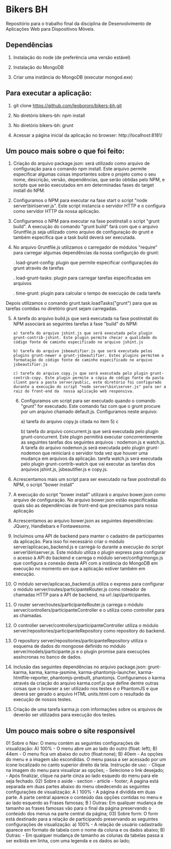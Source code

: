 # Bikers BH
Repositório para o trabalho final da disciplina de Desenvolvimento de Aplicações Web para Dispositivos Móveis.

## Dependências

1) Instalação do node (de preferência uma versão estável)

2) Instalação do MongoDB

3) Criar uma instância do MongoDB (executar mongod.exe)

## Para executar a aplicação:

1) git clone https://github.com/leobororo/bikers-bh.git

2) No diretório bikers-bh: npm install

3) No diretório bikers-bh: grunt

4) Acessar a página inicial da aplicação no browser: http://localhost:8181/

## Um pouco mais sobre o que foi feito:

 1) Criação do arquivo package.json: será utilizado como arquivo de configuração para o comando npm install. Este arquivo permite especificar algumas coisas importantes sobre o projeto como o seu nome, descrição, versão, dependências, que serão obtidas pelo NPM, e scripts que serão executados em em determinadas fases do target install do NPM.

 2) Configuramos o NPM para executar na fase start o script "node server\bin\server.js". Este script instancia o servidor HTTP e o configura como servidor HTTP da nossa aplicação.

 3) Configuramos o NPM para executar na fase postinstall o script "grunt build". A execução do comando "grunt build" fará com que o arquivo Gruntfile.js seja utilizado como arquivo de configuração do grunt e também especifica que a task build deverá ser executada.

 4) No arquivo Gruntfile.js utilizamos o carregador de módulos "require" para carregar algumas dependências da nossa configurção do grunt:

   	. load-grunt-config: plugin que permite especificar configurações do grunt através de tarefas

  	. load-grunt-tasks: plugin para carregar tarefas especificadas em arquivos

  	. time-grunt: plugin para calcular o tempo de execução de cada tarefa

 Depois utilizamos o comando grunt.task.loadTasks("grunt") para que as tarefas contidas no diretório grunt sejam carregadas.

 5) A tarefa do arquivo build.js que será executada na fase postinstall do NPM associará as seguintes tarefas à fase "build" do NPM:

		a) tarefa do arquivo jshint.js que será executada pelo plugin grunt-contrib-jshint. Este plugin permite checar a qualidade do código fonte de caminho especificado no arquivo jshint.js

		b) tarefa do arquivo jsbeautifier.js que será executada pelos plugins grunt-newer e grunt-jsbeautifier. Estes plugins permitem a formatação do código fonte de caminho especificado no arquivo jsbeautifier.js

		c) tarefa do arquivo copy.js que será executada pelo plugin grunt-contrib-copy. Este plugin permite a cópia de código fonte da pasta client para a pasta server/public, este diretório foi configurado durante a execução do script "node server\bin\server.js" para ser a raiz do front-end da  nossa aplicação web responsiva.

	6) Configuramos um script para ser executado quando o comando "grunt" for executado. Este comando faz com que o grunt procure por um arquivo chamado default.js. Configuramos neste arquivo:

		a) tarefa do arquivo copy.js citada no item 5) c

		b) tarefa do arquivo concurrent.js que será executada pelo plugin grunt-concurrent. Este plugin permitirá executar concorrentemente as seguintes tarefas dos seguintes arquivos : nodemon.js e watch.js. A tarefa do arquivo nodemon.js será executada pelo plugin grunt-nodemon que reiniciará o servidor toda vez que houver uma mudança em arquivos da aplicação. tarefa watch.js será executada pelo plugin grunt-contrib-watch que vai executar as tarefas dos arquivos jshint.js, jsbeautifier.js e copy.js.

  7) Acrescentamos mais um script para ser executado na fase postinstall do NPM, o script "bower install"

  8) A execução do script "bower install" utilizará o arquivo bower.json como arquivo de configuração. No arquivo bower.json estão especificadas quais são as dependências de front-end que precisamos para nossa aplicação

  9) Acrescentamos ao arquivo bower.json as seguintes dependências: JQuery, Handlebars e Fontawesome.

  10) Incluímos uma API de backend para manter o cadastro de participantes da aplicação. Para isso foi necessário criar o módulo server/aplicacao_backend.js e carregá-lo durante a execução do script server\bin\server.js. Este módulo utiliza o plugin express para configurar o acesso à API do backend e carrega o módulo server/config/mongo.js que configura a conexão desta API com a instância do MongoDB em execução no momento em que a aplicação estiver também em execução.

  11) O módulo server/aplicacao_backend.js utiliza o express para configurar o módulo server/routes/participanteRouter.js como roteador de chamadas HTTP para a API de backend, na url /api/participantes.

  12) O router server/routes/participanteRouter.js carrega o módulo server/controllers/participanteController e o utiliza como controller para as chamadas.

  13) O controller server/controllers/participanteController utiliza o módulo server/repositories/participanteRepository como repository do backend.

  14) O repository server/repositories/participanteRepository utiliza o esquema de dados do mongoose definido no módulo server/models/participante.js e o plugin promise para execuções assíncronas no banco de dados.

  15) Inclusão das seguintes dependências no arquivo package.json: grunt-karma, karma, karma-jasmine, karma-phantomjs-launcher, karma-htmlfile-reporter, phantomjs-prebuilt, phantomjs. Configuramos o karma através da criação do arquivo karma.conf.js que define dentre outras coisas que o browser a ser utilizado nos testes é o PhantomJS e que deverá ser gerado o arquivo HTML units.html com o resultado da execução de nossos testes.

  16) Criação de uma tarefa karma.js com informações sobre os arquivos de deverão ser utilizados para execução dos testes.

  ## Um pouco mais sobre o site responsível
  01 Sobre o Nav:
    O menu contém as seguintes configurações de visualização:
    A) 100% - O menu abre um ao lado do outro (float: left);
    B) 44em - O menu fica um abaixo do outro  (float:none);
    B) 40em - As opções do menu e a imagem são escondidas. O menu passa a ser acessado por um ícone localizado no canto superior direito da tela. Instrução de uso:
          - Clique na imagem do menu para visualizar as opções;
          - Selecione o link desejado;
          - Após finalizar, clique na parte cinza ao lado esquedo do menu para ele seja fechado.
  02) Sobre o aside - section - article - footer;
      Á pagina está separada em duas partes abaixo do menu obedecendo as seguintes configurações de visualização:
      A ) 100% - A página é dividida em duas parte. A parte central aparece o conteúdo das opções contidas no menu e ao lado esquerdo as Frases famosas;
      B ) Outras: Em qualquer mudança de tamanho as frases famosas vão para o final da página preservando o conteúdo dos menus na parte central da página;
  03) Sobre form:
    O form está destinado para a relação de participando  preservando as seguintes configurações de visualização:
    a) 100% - A relação de usuário cadastrado aparece em formato de tabela com o nome da coluna e os dados abaixo;
    B)  Outras: - Em qualquer mudança de tamanho as colunas da tabelas passa a ser exibida em linha, com uma legenda e os dados ao lado;
